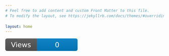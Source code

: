 ```yaml
---
# Feel free to add content and custom Front Matter to this file.
# To modify the layout, see https://jekyllrb.com/docs/themes/#overriding-theme-defaults

layout: home
---
```

![counter](https://raw.githubusercontent.com/chumpblocckami/vedalken_count/f5169362f1d07ea4df7e4d841a7dca5485e56e12/svg/profile/badge.svg)